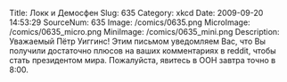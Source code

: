 Title: Локк и Демосфен 
Slug: 635 
Category: xkcd 
Date: 2009-09-20 14:53:29 
SourceNum: 635 
Image: /comics/0635.png 
MicroImage: /comics/0635_micro.png 
MiniImage: /comics/0635_mini.png 
Description: Уважаемый Пётр Уиггинс! Этим письмом уведомляем Вас, что Вы получили достаточно плюсов на ваших комментариях в reddit, чтобы стать президентом мира. Пожалуйста, явитесь в ООН завтра точно в 8:00. 

